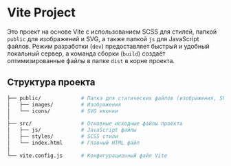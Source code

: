 # Vite Project

Это проект на основе Vite с использованием SCSS для стилей, папкой `public` для изображений и SVG, а также папкой `js` для JavaScript файлов. Режим разработки (`dev`) предоставляет быстрый и удобный локальный сервер, а команда сборки (`build`) создаёт оптимизированные файлы в папке `dist` в корне проекта.

## Структура проекта

```bash
├── public/             # Папка для статических файлов (изображения, SVG и другие)
│   ├── images/         # Изображения
│   └── icons/          # SVG иконки
│
├── src/                # Основные исходные файлы проекта
│   ├── js/             # JavaScript файлы
│   ├── styles/         # SCSS стили
│   └── index.html      # Главный HTML файл
│
└── vite.config.js      # Конфигурационный файл Vite
```
